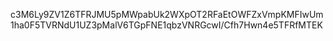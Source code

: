 c3M6Ly9ZV1Z6TFRJMU5pMWpabUk2WXpOT2RFaEtOWFZxVmpKMFIwUm1ha0F5TVRNdU1UZ3pMalV6TGpFNE1qbzVNRGcwI/Cfh7Hwn4e5TFRfMTEK